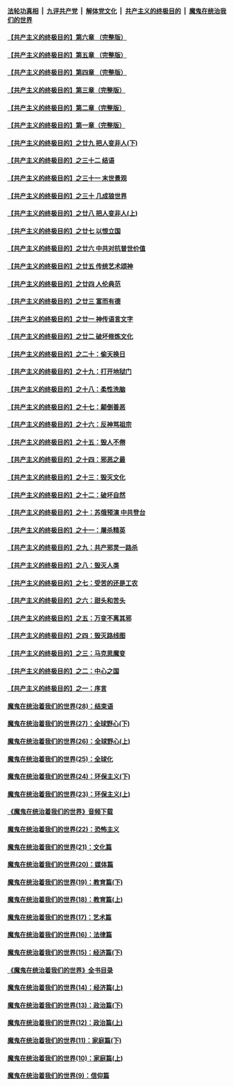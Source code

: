 

####  [法轮功真相](../../../../basic/blob/master/README.md?t=06292002) &nbsp;|&nbsp; [九评共产党](../../../../9ping.md/blob/master/README.md?t=06292002) &nbsp;|&nbsp; [解体党文化](../../../../jtdwh.md/blob/master/README.md?t=06292002)  &nbsp;|&nbsp; [共产主义的终极目的](../../../../gczydzjmd.md/blob/master/README.md?t=06292002) &nbsp;|&nbsp; [魔鬼在统治我们的世界](../../../../mgztzwmdsj.md/blob/master/README.md?t=06292002) 

#### [【共产主义的终极目的】第六章 （完整版）](../pages/nsc422/n11428913.md?t=06292002) 

#### [【共产主义的终极目的】第五章 （完整版）](../pages/nsc422/n11428912.md?t=06292002) 

#### [【共产主义的终极目的】第四章 （完整版）](../pages/nsc422/n11428907.md?t=06292002) 

#### [【共产主义的终极目的】第三章（完整版）](../pages/nsc422/n11428848.md?t=06292002) 

#### [【共产主义的终极目的】第二章（完整版）](../pages/nsc422/n11428831.md?t=06292002) 

#### [【共产主义的终极目的】第一章（完整版）](../pages/nsc422/n11417651.md?t=06292002) 

#### [【共产主义的终极目的】之廿九 把人变非人(下)](../pages/nsc422/n11344140.md?t=06292002) 

#### [【共产主义的终极目的】之三十二 结语](../pages/nsc422/n11360535.md?t=06292002) 

#### [【共产主义的终极目的】之三十一 末世景观](../pages/nsc422/n11351129.md?t=06292002) 

#### [【共产主义的终极目的】之三十 几成狼世界](../pages/nsc422/n11348280.md?t=06292002) 

#### [【共产主义的终极目的】之廿八 把人变非人(上)](../pages/nsc422/n11340492.md?t=06292002) 

#### [【共产主义的终极目的】之廿七 以恨立国](../pages/nsc422/n11336944.md?t=06292002) 

#### [【共产主义的终极目的】之廿六 中共对抗普世价值](../pages/nsc422/n11324785.md?t=06292002) 

#### [【共产主义的终极目的】之廿五 传统艺术颂神](../pages/nsc422/n11296396.md?t=06292002) 

#### [【共产主义的终极目的】之廿四 人伦典范](../pages/nsc422/n11296397.md?t=06292002) 

#### [【共产主义的终极目的】之廿三 富而有德](../pages/nsc422/n11283598.md?t=06292002) 

#### [【共产主义的终极目的】之廿一 神传语言文字](../pages/nsc422/n11263265.md?t=06292002) 

#### [【共产主义的终极目的】之廿二 破坏修炼文化](../pages/nsc422/n11245728.md?t=06292002) 

#### [【共产主义的终极目的】之二十：偷天换日](../pages/nsc422/n11238846.md?t=06292002) 

#### [【共产主义的终极目的】之十九：打开地狱门](../pages/nsc422/n11206376.md?t=06292002) 

#### [【共产主义的终极目的】之十八：柔性洗脑](../pages/nsc422/n11199994.md?t=06292002) 

#### [【共产主义的终极目的】之十七：颠倒善恶](../pages/nsc422/n11179782.md?t=06292002) 

#### [【共产主义的终极目的】之十六：反神骂祖宗](../pages/nsc422/n11166798.md?t=06292002) 

#### [【共产主义的终极目的】之十五：毁人不倦](../pages/nsc422/n11166792.md?t=06292002) 

#### [【共产主义的终极目的】之十四：邪恶之最](../pages/nsc422/n11150249.md?t=06292002) 

#### [【共产主义的终极目的】之十三：毁灭文化](../pages/nsc422/n11135227.md?t=06292002) 

#### [【共产主义的终极目的】之十二：破坏自然](../pages/nsc422/n11135214.md?t=06292002) 

#### [【共产主义的终极目的】之十：苏俄预演 中共登台](../pages/nsc422/n11118424.md?t=06292002) 

#### [【共产主义的终极目的】之十一：屠杀精英](../pages/nsc422/n11118442.md?t=06292002) 

#### [【共产主义的终极目的】之九：共产邪灵一路杀](../pages/nsc422/n11114139.md?t=06292002) 

#### [【共产主义的终极目的】之八：毁灭人类](../pages/nsc422/n11108503.md?t=06292002) 

#### [【共产主义的终极目的】之七：受苦的还是工农](../pages/nsc422/n11101809.md?t=06292002) 

#### [【共产主义的终极目的】之六：甜头和苦头](../pages/nsc422/n11096971.md?t=06292002) 

#### [【共产主义的终极目的】之五：万变不离其邪](../pages/nsc422/n11091285.md?t=06292002) 

#### [【共产主义的终极目的】之四：毁灭路线图](../pages/nsc422/n11086284.md?t=06292002) 

#### [【共产主义的终极目的】之三：马克思魔变](../pages/nsc422/n11061941.md?t=06292002) 

#### [【共产主义的终极目的】之二：中心之国](../pages/nsc422/n11047728.md?t=06292002) 

#### [【共产主义的终极目的】之一：序言](../pages/nsc422/n11086077.md?t=06292002) 

#### [魔鬼在统治着我们的世界(28)：结束语](../pages/nsc422/n10936246.md?t=06292002) 

#### [魔鬼在统治着我们的世界(27)：全球野心(下)](../pages/nsc422/n10928319.md?t=06292002) 

#### [魔鬼在统治着我们的世界(26)：全球野心(上)](../pages/nsc422/n10900318.md?t=06292002) 

#### [魔鬼在统治着我们的世界(25)：全球化](../pages/nsc422/n10788205.md?t=06292002) 

#### [魔鬼在统治着我们的世界(24)：环保主义(下)](../pages/nsc422/n10695307.md?t=06292002) 

#### [魔鬼在统治着我们的世界(23)：环保主义(上)](../pages/nsc422/n10688613.md?t=06292002) 

#### [《魔鬼在统治着我们的世界》音频下载](../pages/nsc422/n10635553.md?t=06292002) 

#### [魔鬼在统治着我们的世界(22)：恐怖主义](../pages/nsc422/n10614727.md?t=06292002) 

#### [魔鬼在统治着我们的世界(21)：文化篇](../pages/nsc422/n10597706.md?t=06292002) 

#### [魔鬼在统治着我们的世界(20)：媒体篇](../pages/nsc422/n10586579.md?t=06292002) 

#### [魔鬼在统治着我们的世界(19)：教育篇(下)](../pages/nsc422/n10564808.md?t=06292002) 

#### [魔鬼在统治着我们的世界(18)：教育篇(上)](../pages/nsc422/n10526970.md?t=06292002) 

#### [魔鬼在统治着我们的世界(17)：艺术篇](../pages/nsc422/n10499093.md?t=06292002) 

#### [魔鬼在统治着我们的世界(16)：法律篇](../pages/nsc422/n10485969.md?t=06292002) 

#### [魔鬼在统治着我们的世界(15)：经济篇(下)](../pages/nsc422/n10469975.md?t=06292002) 

#### [《魔鬼在统治着我们的世界》全书目录](../pages/nsc422/n10464261.md?t=06292002) 

#### [魔鬼在统治着我们的世界(14)：经济篇(上)](../pages/nsc422/n10457370.md?t=06292002) 

#### [魔鬼在统治着我们的世界(13)：政治篇(下)](../pages/nsc422/n10448270.md?t=06292002) 

#### [魔鬼在统治着我们的世界(12)：政治篇(上)](../pages/nsc422/n10444576.md?t=06292002) 

#### [魔鬼在统治着我们的世界(11)：家庭篇(下)](../pages/nsc422/n10440961.md?t=06292002) 

#### [魔鬼在统治着我们的世界(10)：家庭篇(上)](../pages/nsc422/n10435448.md?t=06292002) 

#### [魔鬼在统治着我们的世界(9)：信仰篇](../pages/nsc422/n10432159.md?t=06292002) 

